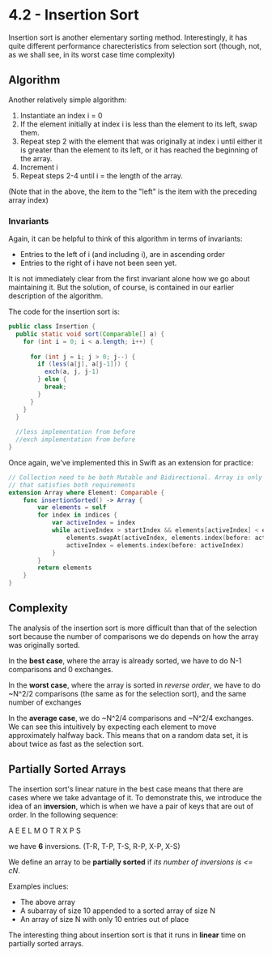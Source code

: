 # 4.2 - Insertion Sort

Insertion sort is another elementary sorting method. Interestingly, it has quite different performance charecteristics from selection sort (though, not, as we shall see, in its worst case time complexity)

## Algorithm

Another relatively simple algorithm:
1. Instantiate an index i = 0
2. If the element initially at index i is less than the element to its left, swap them.
3. Repeat step 2 with the element that was originally at index i until either it is greater than the element to its left, or it has reached the beginning of the array.
4. Increment i
5. Repeat steps 2-4 until i = the length of the array.

(Note that in the above, the item to the "left" is the item with the preceding array index)

### Invariants

Again, it can be helpful to think of this algorithm in terms of invariants:
* Entries to the left of i (and including i), are in ascending order
* Entries to the right of i have not been seen yet.

It is not immediately clear from the first invariant alone how we go about maintaining it. But the solution, of course, is contained in our earlier description of the algorithm.

The code for the insertion sort is:
```Java
public class Insertion {
  public static void sort(Comparable[] a) {
    for (int i = 0; i < a.length; i++) {
      
      for (int j = i; j > 0; j--) {
        if (less(a[j], a[j-1])) {
          exch(a, j, j-1)
        } else {
          break;
        }
      }
    }
  }
  
  //less implementation from before
  //exch implementation from before
}
```

Once again, we've implemented this in Swift as an extension for practice:

```Swift
// Collection need to be both Mutable and Bidirectional. Array is only class
// that satisfies both requirements
extension Array where Element: Comparable {
    func insertionSorted() -> Array {
        var elements = self
        for index in indices {
            var activeIndex = index
            while activeIndex > startIndex && elements[activeIndex] < elements[elements.index(before: activeIndex)] {
                elements.swapAt(activeIndex, elements.index(before: activeIndex))
                activeIndex = elements.index(before: activeIndex)
            }
        }
        return elements
    }
}
```

## Complexity

The analysis of the insertion sort is more difficult than that of the selection sort because the number of comparisons we do depends on how the array was originally sorted.

In the **best case**, where the array is already sorted, we have to do N-1 comparisons and 0 exchanges.

In the **worst case**, where the array is sorted in *reverse order*, we have to do ~N^2/2 comparisons (the same as for the selection sort), and the same number of exchanges

In the **average case**, we do ~N^2/4 comparisons and ~N^2/4 exchanges. We can see this intuitively by expecting each element to move approximately halfway back. This means that on a random data set, it is about twice as fast as the selection sort.

## Partially Sorted Arrays

The insertion sort's linear nature in the best case means that there are cases where we take advantage of it. To demonstrate this, we introduce the idea of an **inversion**, which is when we have a pair of keys that are out of order. In the following sequence:

A E E L M O T R X P S

we have **6** inversions. (T-R, T-P, T-S, R-P, X-P, X-S)

We define an array to be **partially sorted** if *its number of inversions is <= cN*.

Examples inclues:
* The above array
* A subarray of size 10 appended to a sorted array of size N
* An array of size N with only 10 entries out of place

The interesting thing about insertion sort is that it runs in **linear** time on partially sorted arrays.